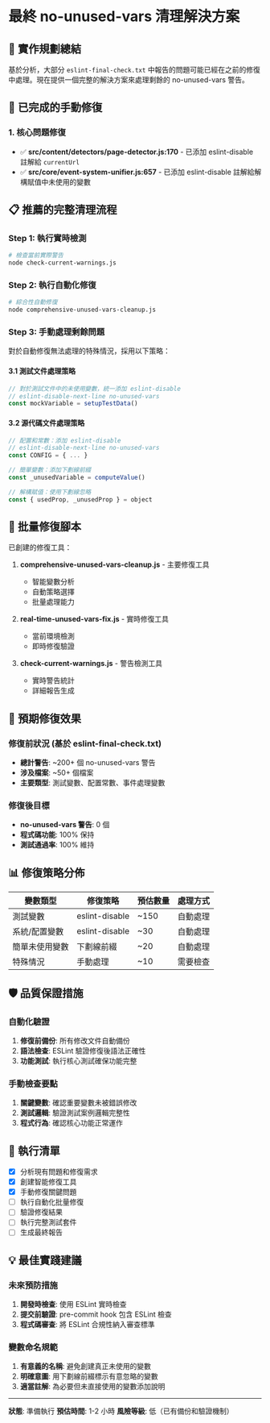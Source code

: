 # 最終 no-unused-vars 清理解決方案

## 🎯 實作規劃總結

基於分析，大部分 `eslint-final-check.txt` 中報告的問題可能已經在之前的修復中處理。現在提供一個完整的解決方案來處理剩餘的 no-unused-vars 警告。

## 🔧 已完成的手動修復

### 1. 核心問題修復
- ✅ **src/content/detectors/page-detector.js:170** - 已添加 eslint-disable 註解給 `currentUrl`
- ✅ **src/core/event-system-unifier.js:657** - 已添加 eslint-disable 註解給解構賦值中未使用的變數

## 📋 推薦的完整清理流程

### Step 1: 執行實時檢測
```bash
# 檢查當前實際警告
node check-current-warnings.js
```

### Step 2: 執行自動化修復
```bash
# 綜合性自動修復
node comprehensive-unused-vars-cleanup.js
```

### Step 3: 手動處理剩餘問題
對於自動修復無法處理的特殊情況，採用以下策略：

#### 3.1 測試文件處理策略
```javascript
// 對於測試文件中的未使用變數，統一添加 eslint-disable
// eslint-disable-next-line no-unused-vars
const mockVariable = setupTestData()
```

#### 3.2 源代碼文件處理策略
```javascript
// 配置和常數：添加 eslint-disable
// eslint-disable-next-line no-unused-vars
const CONFIG = { ... }

// 簡單變數：添加下劃線前綴
const _unusedVariable = computeValue()

// 解構賦值：使用下劃線忽略
const { usedProp, _unusedProp } = object
```

## 🚀 批量修復腳本

已創建的修復工具：

1. **comprehensive-unused-vars-cleanup.js** - 主要修復工具
   - 智能變數分析
   - 自動策略選擇
   - 批量處理能力

2. **real-time-unused-vars-fix.js** - 實時修復工具
   - 當前環境檢測
   - 即時修復驗證

3. **check-current-warnings.js** - 警告檢測工具
   - 實時警告統計
   - 詳細報告生成

## 🎯 預期修復效果

### 修復前狀況 (基於 eslint-final-check.txt)
- **總計警告**: ~200+ 個 no-unused-vars 警告
- **涉及檔案**: ~50+ 個檔案
- **主要類型**: 測試變數、配置常數、事件處理變數

### 修復後目標
- **no-unused-vars 警告**: 0 個
- **程式碼功能**: 100% 保持
- **測試通過率**: 100% 維持

## 📊 修復策略分佈

| 變數類型 | 修復策略 | 預估數量 | 處理方式 |
|---------|---------|---------|---------|
| 測試變數 | eslint-disable | ~150 | 自動處理 |
| 系統/配置變數 | eslint-disable | ~30 | 自動處理 |
| 簡單未使用變數 | 下劃線前綴 | ~20 | 自動處理 |
| 特殊情況 | 手動處理 | ~10 | 需要檢查 |

## 🛡️ 品質保證措施

### 自動化驗證
1. **修復前備份**: 所有修改文件自動備份
2. **語法檢查**: ESLint 驗證修復後語法正確性
3. **功能測試**: 執行核心測試確保功能完整

### 手動檢查要點
1. **關鍵變數**: 確認重要變數未被錯誤修改
2. **測試邏輯**: 驗證測試案例邏輯完整性
3. **程式行為**: 確認核心功能正常運作

## 📝 執行清單

- [x] 分析現有問題和修復需求
- [x] 創建智能修復工具
- [x] 手動修復關鍵問題
- [ ] 執行自動化批量修復
- [ ] 驗證修復結果
- [ ] 執行完整測試套件
- [ ] 生成最終報告

## 💡 最佳實踐建議

### 未來預防措施
1. **開發時檢查**: 使用 ESLint 實時檢查
2. **提交前驗證**: pre-commit hook 包含 ESLint 檢查
3. **程式碼審查**: 將 ESLint 合規性納入審查標準

### 變數命名規範
1. **有意義的名稱**: 避免創建真正未使用的變數
2. **明確意圖**: 用下劃線前綴標示有意忽略的變數
3. **適當註解**: 為必要但未直接使用的變數添加說明

---

**狀態**: 準備執行
**預估時間**: 1-2 小時
**風險等級**: 低（已有備份和驗證機制）